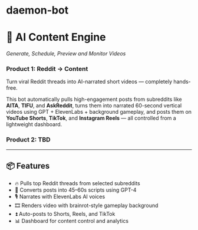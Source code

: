 # daemon-bot

# 🤖 AI Content Engine 
_Generate, Schedule, Preview and Monitor Videos_

### Product 1: Reddit -> Content
Turn viral Reddit threads into AI-narrated short videos — completely hands-free.

This bot automatically pulls high-engagement posts from subreddits like **AITA**, **TIFU**, and **AskReddit**, turns them into narrated 60-second vertical videos using GPT + ElevenLabs + background gameplay, and posts them on **YouTube Shorts**, **TikTok**, and **Instagram Reels** — all controlled from a lightweight dashboard.

### Product 2: TBD
---

## 📦 Features

- 🔥 Pulls top Reddit threads from selected subreddits
- 🧠 Converts posts into 45–60s scripts using GPT-4
- 🎙️ Narrates with ElevenLabs AI voices
- 🎞️ Renders video with brainrot-style gameplay background
- ⏫ Auto-posts to Shorts, Reels, and TikTok
- 📊 Dashboard for content control and analytics
